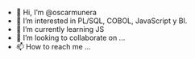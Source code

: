 - 👋 Hi, I’m @oscarmunera
- 👀 I’m interested in PL/SQL, COBOL, JavaScript y BI.
- 🌱 I’m currently learning JS
- 💞️ I’m looking to collaborate on ...
- 📫 How to reach me ...

<!---
oscarmunera/oscarmunera is a ✨ special ✨ repository because its `README.md` (this file) appears on your GitHub profile.
You can click the Preview link to take a look at your changes.
--->
